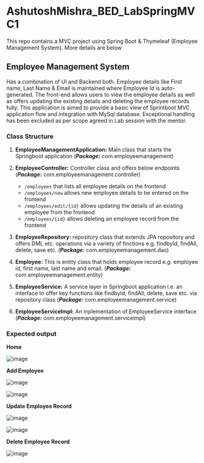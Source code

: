 # AshutoshMishra_BED_LabSpringMVC1
This repo contains a MVC project using Spring Boot &amp; Thymeleaf (Employee Management System). More details are below

## Employee Management System

Has a combination of UI and Backend both. Employee details like First name, Last Name & Email is maintained where Employee Id is auto-generated. The front-end allows users to view the employee details as well as offers updating the existing details and deleting the employee records fully. This application is aimed to provide a basic view of Sprintboot MVC application flow and integration with MySql database. Exceptional handling has been excluded as per scope agreed in Lab session with the mentor.

### Class Structure

1. **EmployeeManagementApplication:** Main class that starts the Springboot application (***Package:*** com.employeemanagement)
  
2. **EmployeeController:** Controller class and offers below endpoints (***Package:*** com.employeemanagement.controller)
   - `/employees` that lists all employee details on the frontend
   - `/employees/new` allows new employee details to be entered on the frontend
   - `/employees/edit/{id}` allows updating the details of an existing employee from the frontend
   - `/employees/{id}` allows deleting an employee record from the frontend

3. **EmployeeRepository:** repository class that extends JPA repository and offers DML etc. operations via a variety of finctions e.g. findbyId, findAll, delete, save etc. (***Package:*** com.employeemanagement.dao)

4. **Employee:** This is entity class that holds employee record e.g. employee id, first name, last name and email.  (***Package:*** com.employeemanagement.entity)

5. **EmployeeService:** A service layer in Springboot application i.e. an interface to offer key functions like findbyId, findAll, delete, save etc. via repository class (***Package:*** com.employeemanagement.service)
   
6. **EmployeeServiceImpl:** An inplementation of  EmployeeService interface (***Package:*** com.employeemanagement.serviceimpl)


### Expected output

**Home**

![image](https://github.com/mishrashu/AshutoshMishra_BED_LabSpringMVC1/assets/39207697/d447f5ed-33b6-4799-ac4d-912ea67fcf04)


**Add Employee**

![image](https://github.com/mishrashu/AshutoshMishra_BED_LabSpringMVC1/assets/39207697/43c4d1e5-fec4-4a2f-be18-14ad07a19a40)

![image](https://github.com/mishrashu/AshutoshMishra_BED_LabSpringMVC1/assets/39207697/72a67b06-f6a3-4d15-98bd-90369860afee)

**Update Employee Record**

![image](https://github.com/mishrashu/AshutoshMishra_BED_LabSpringMVC1/assets/39207697/f1c2ade9-2f64-49a9-a76c-5bd1c618e630)

![image](https://github.com/mishrashu/AshutoshMishra_BED_LabSpringMVC1/assets/39207697/e423fd9b-ed73-4b18-ab1f-bc15026a5313)


**Delete Employee Record**

![image](https://github.com/mishrashu/AshutoshMishra_BED_LabSpringMVC1/assets/39207697/744e4ef6-7351-4a4a-afbf-b77e60dfefe8)
